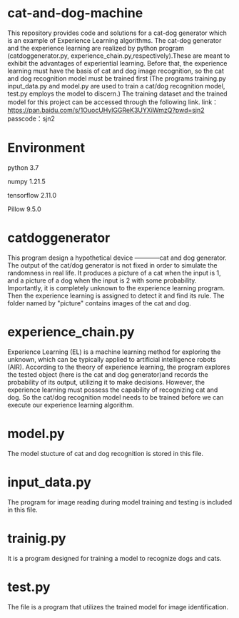 # cat-and-dog-machine
This repository provides code and solutions for a cat-dog generator which is an example of Experience Learning algorithms. The  cat-dog generator and the experience learning are realized by python program (catdoggenerator.py, experience_chain.py,respectively).These are meant to exhibit the advantages of experiential learning. Before that, the experience learning must have the basis of cat and dog image recognition, so the cat and dog recognition model must be trained first (The programs training.py input_data.py and model.py are used to train a cat/dog recognition model, test.py employs the model to discern.)
The training dataset and the trained model for this project can be accessed through the following link.
link：https://pan.baidu.com/s/1OuocUHylGGReK3UYXiWmzQ?pwd=sjn2 
passcode：sjn2


# Environment
python 3.7

numpy 1.21.5

tensorflow 2.11.0

Pillow 9.5.0

# catdoggenerator
This program design a hypothetical device ————cat and dog generator.
The output of the cat/dog generator is not fixed in order to simulate the randomness in real life. It produces a picture of a cat when the input is 1, and a picture of a dog when the input is 2 with some probability. Importantly, it is completely unknown to the experience learning program. Then the experience learning is assigned to detect it and find its rule.
The folder named by "picture" contains images of the cat and dog.

# experience_chain.py
Experience Learning (EL) is a machine learning method for exploring the unknown, which can be typically applied to artificial intelligence robots (AIR). According to the theory of experience learning,  the program explores the tested object (here is the cat and dog generator)and records the probability of its output, utilizing it to make decisions. 
However, the experience learning must possess the capability of recognizing cat and dog. So the cat/dog recognition model needs to be trained before we can execute our experience learning algorithm.

# model.py
The model stucture of cat and dog recognition is stored in this file.

# input_data.py
The program for image reading during model training and testing is included in this file.

# trainig.py
It is a program designed for training a model to recognize dogs and cats.

# test.py
The file is a program that utilizes the trained model for image identification.





